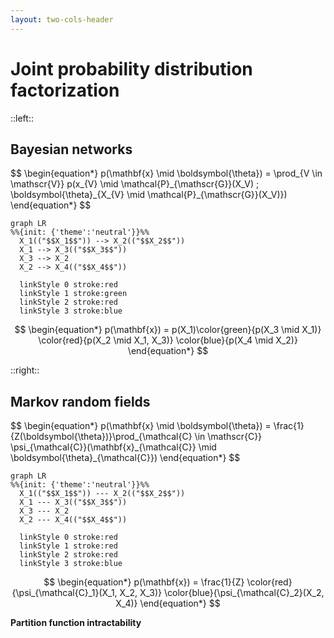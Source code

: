```yaml
---
layout: two-cols-header
---
```


# Joint probability distribution factorization

::left::

## Bayesian networks

<div class="h-full flex items-center justify-center">
<div class="grid grid-cols-1 grid-rows-4">
$$
\begin{equation*}
p(\mathbf{x} \mid \boldsymbol{\theta}) = \prod_{V \in \mathscr{V}} p(x_{V} \mid \mathcal{P}_{\mathscr{G}}(X_V) ; \boldsymbol{\theta}_{X_{V} \mid \mathcal{P}_{\mathscr{G}}(X_V)})
\end{equation*}
$$

```mermaid
graph LR
%%{init: {'theme':'neutral'}}%%
  X_1(("$$X_1$$")) --> X_2(("$$X_2$$"))
  X_1 --> X_3(("$$X_3$$"))
  X_3 --> X_2
  X_2 --> X_4(("$$X_4$$"))

  linkStyle 0 stroke:red
  linkStyle 1 stroke:green
  linkStyle 2 stroke:red
  linkStyle 3 stroke:blue
```

$$
\begin{equation*}
p(\mathbf{x}) = p(X_1)\color{green}{p(X_3 \mid X_1)} \color{red}{p(X_2 \mid X_1, X_3)} \color{blue}{p(X_4 \mid X_2)}
\end{equation*}
$$
</div>
</div>

::right::

## Markov random fields

<div class="h-full flex items-center justify-center">
<div class="grid grid-cols-1 grid-rows-4">
$$
\begin{equation*}
p(\mathbf{x} \mid \boldsymbol{\theta}) = \frac{1}{Z(\boldsymbol{\theta})}\prod_{\mathcal{C} \in \mathscr{C}} \psi_{\mathcal{C}}(\mathbf{x}_{\mathcal{C}} \mid \boldsymbol{\theta}_{\mathcal{C}})
\end{equation*}
$$

```mermaid
graph LR
%%{init: {'theme':'neutral'}}%%
  X_1(("$$X_1$$")) --- X_2(("$$X_2$$"))
  X_1 --- X_3(("$$X_3$$"))
  X_3 --- X_2
  X_2 --- X_4(("$$X_4$$"))

  linkStyle 0 stroke:red
  linkStyle 1 stroke:red
  linkStyle 2 stroke:red
  linkStyle 3 stroke:blue
```

$$
\begin{equation*}
p(\mathbf{x}) = \frac{1}{Z} \color{red}{\psi_{\mathcal{C}_1}(X_1, X_2, X_3)} \color{blue}{\psi_{\mathcal{C}_2}(X_2, X_4)}
\end{equation*}
$$

**Partition function intractability**
</div>
</div>